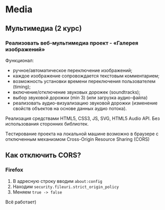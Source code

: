 # Media
## Мультимедиа (2 курс)
### Реализовать веб-мультимедиа проект - «Галерея изображений»
Функционал:
- ручное/автоматическое переключение изображений;
- каждое изображение сопровождается текстовым комментарием;
- возможность установки времени переключения пользователем (timing);
- включение/отключение звуковых дорожек (soundtracks);
- выбор звуковой дорожки (min 3) (или загрузка аудио-файла)
- реализовать аудио-визуализацию звуковой дорожки (изменение свойств объектов на основе данных аудио потока). 

Реализация средствами HTML5, CSS3, JS, SVG, HTML5 Audio API. Без использования сторонних библиотек.

Tестирование проекта на локальной машине возможно в браузере с отключенным механизмом Cross-Origin Resource Sharing (CORS) 
## Как отключить CORS?
### Firefox
1. В адресную строку вводим ``` about:config ```
2. Находим ```security.fileuri.strict_origin_policy ```
3. Меняем ```true -> false```

Всё работает)

